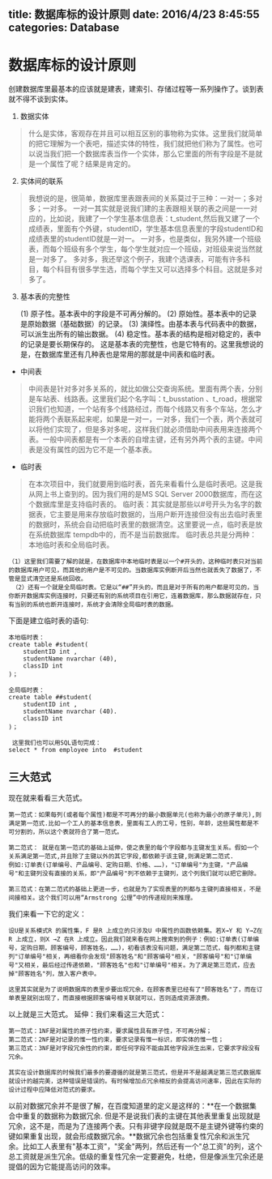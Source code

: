 title: 数据库标的设计原则
date: 2016/4/23 8:45:55  
categories: Database
---

# 数据库标的设计原则 #  

创建数据库里最基本的应该就是建表，建索引、存储过程等一系列操作了。谈到表就不得不谈到实体。

1. 数据实体

> 什么是实体，客观存在并且可以相互区别的事物称为实体。这里我们就简单的把它理解为一个表吧，描述实体的特性，我们就把他们称为了属性。也可以说当我们把一个数据库表当作一个实体，那么它里面的所有字段是不是就是一个属性了呢？结果是肯定的。

2. 实体间的联系

> 我想说的是，很简单，数据库里表跟表间的关系莫过于三种：一对一；多对多；一对多。
> 一对一其实就是说我们建的主表跟相关联的表之间是一一对应的，比如说，我建了一个学生基本信息表：t_student,然后我又建了一个成绩表，里面有个外键，studentID，学生基本信息表里的字段studentID和成绩表里的studentID就是一对一。
> 一对多，也是类似，我另外建一个班级表，而每个班级有多个学生，每个学生就对应一个班级，对班级来说当然就是一对多了。
> 多对多，我还举这个例子，我建个选课表，可能有许多科目，每个科目有很多学生选，而每个学生又可以选择多个科目。这就是多对多了。

3. 基本表的完整性

	(1) 原子性。基本表中的字段是不可再分解的。
	(2) 原始性。基本表中的记录是原始数据（基础数据）的记录。
	(3) 演绎性。由基本表与代码表中的数据，可以派生出所有的输出数据。
	(4) 稳定性。基本表的结构是相对稳定的，表中的记录是要长期保存的。
	这是基本表的完整性，也是它特有的。这里我想说的是，在数据库里还有几种表也是常用的那就是中间表和临时表。

* 中间表

>  中间表是针对多对多关系的，就比如做公交查询系统。里面有两个表，分别是车站表、线路表。这里我们起个名字叫：t_busstation 、t_road，根据常识我们也知道，一个站有多个线路经过，而每个线路又有多个车站，怎么才能将两个表联系起来呢，如果是一对一，一对多，我们一个表，两个表就可以将他们实现了，但是多对多呢，这样我们就必须借助中间表用来连接两个表。一般中间表都是有一个本表的自增主键，还有另外两个表的主键。中间表是没有属性的因为它不是一个基本表。

* 临时表

> 在本次项目中，我们就要用到临时表，首先来看看什么是临时表吧。这是我从网上书上查到的。因为我们用的是MS SQL Server 2000数据库，而在这个数据库里是支持临时表的。
> 临时表：其实就是那些以#号开头为名字的数据表，它主要是用来存放临时数据的，当用户断开连接但没有出去临时表里的数据时，系统会自动把临时表里的数据清空。这里要说一点，临时表是放在系统数据库 tempdb中的，而不是当前数据库。
临时表总共是分两种：本地临时表和全局临时表。

	（1）这里我们需要了解的就是，在数据库中本地临时表是以一个#开头的，这种临时表只对当前的数据库用户可见，而其他的用户是不可见的。当数据库实例断开后当然也就丢失了数据了，不管是显式清空还是系统回收。   
	 （2）还有一个就是全局临时表。它是以“##”开头的，而且是对于所有的用户都是可见的，当你断开数据库实例连接时，只要还有别的系统项目在引用它，连着数据库，那么数据就存在，只有当别的系统也断开连接时，系统才会清除全局临时表的数据。

下面是建立临时表的语句:

	本地临时表：
	create table #student(
		studentID int ,
	    studentName nvarchar (40),
	    classID int
	)；
	
	全局临时表：
	create table ##student(
	    studentID int ,
	    studentName nvarchar (40).
	    classID int
	)；     
	
	 这里我们也可以用SQL语句完成：
	select * from employee into  #student

 
## 三大范式 ##

现在就来看看三大范式。

	第一范式：如果每列(或者每个属性)都是不可再分的最小数据单元(也称为最小的原子单元),则满足第一范式.比如一个工人的基本信息表，里面有工人的工号，性别，年龄，这些属性都是不可分割的，所以这个表就符合了第一范式。
	
	第二范式： 就是在第一范式的基础上延伸，使之表里的每个字段都与主键发生关系。假如一个关系满足第一范式,并且除了主键以外的其它字段,都依赖于该主键,则满足第二范式.
	例如:订单表(订单编号、产品编号、定购日期、价格、……)，"订单编号"为主键，"产品编号"和主键列没有直接的关系，即"产品编号"列不依赖于主键列，这个列我们就可以把它删除。
	
	第三范式：在第二范式的基础上更进一步，也就是为了实现表里的列都与主键列直接相关，不是间接相关。这个我们可以用“Armstrong 公理”中的传递规则来推理。

我们来看一下它的定义：

	设U是关系模式R 的属性集，F 是R 上成立的只涉及U 中属性的函数依赖集。若X→Y 和 Y→Z在R 上成立，则X →Z 在R 上成立。因此我们就来看在网上搜索到的例子：例如:订单表(订单编号，定购日期，顾客编号，顾客姓名，……)，初看该表没有问题，满足第二范式，每列都和主键列"订单编号"相关，再细看你会发现"顾客姓名"和"顾客编号"相关，"顾客编号"和"订单编号"又相关，最后经过传递依赖，"顾客姓名"也和"订单编号"相关。为了满足第三范式，应去掉"顾客姓名"列，放入客户表中。
	
	这里其实就是为了说明数据库的表里步要出现冗余，在顾客表里已经有了"顾客姓名"了，而在订单表里就别出现了，而直接根据顾客编号相关联就可以，否则造成资源浪费。

以上就是三大范式。
延伸：我们来看这三大范式：

	第一范式：1NF是对属性的原子性约束，要求属性具有原子性，不可再分解；
	第二范式：2NF是对记录的惟一性约束，要求记录有惟一标识，即实体的惟一性；
	第三范式：3NF是对字段冗余性的约束，即任何字段不能由其他字段派生出来，它要求字段没有冗余。
	
	其实在设计数据库的时候我们最多的要遵循的就是第三范式，但是并不是越满足第三范式数据库就设计的越完美，这种错误是错误的。有时候增加点冗余相反的会提高访问速率，因此在实际的设计过程中应降低对范式的要求。

以前对数据冗余并不是很了解，在百度知道里的定义是这样的：**在一个数据集合中重复的数据称为数据冗余. 但是不是说我们表的主键在其他表里重复出现就是冗余，这不是，而是为了连接两个表。只有非键字段就是既不是主键外键等约束的键如果重复出现，就会形成数据冗余。**数据冗余也包括重复性冗余和派生冗余。比如工人表里有"基本工资"，"奖金"两列，然后还有一个"总工资"的列，这个总工资就是派生冗余。低级的重复性冗余一定要避免，杜绝，但是像派生冗余还是提倡的因为它能提高访问的效率。
